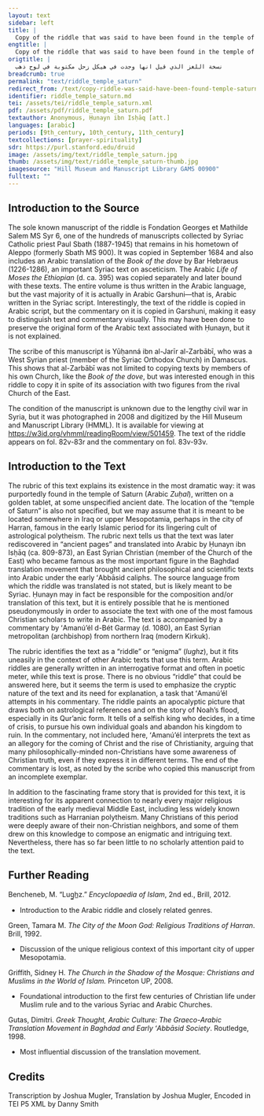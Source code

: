 ```yaml
---
layout: text
sidebar: left
title: |
  Copy of the riddle that was said to have been found in the temple of Saturn written on a golden tablet | نسخة اللغز الذي قيل انها وجدت في هيكل زحل مكتوبة في لوح ذهب
engtitle: |
  Copy of the riddle that was said to have been found in the temple of Saturn written on a golden tablet
origtitle: |
  نسخة اللغز الذي قيل انها وجدت في هيكل زحل مكتوبة في لوح ذهب
breadcrumb: true
permalink: "text/riddle_temple_saturn"
redirect_from: /text/copy-riddle-was-said-have-been-found-temple-saturn-written-golden-tablet
identifier: riddle_temple_saturn.md
tei: /assets/tei/riddle_temple_saturn.xml
pdf: /assets/pdf/riddle_temple_saturn.pdf
textauthor: Anonymous, Ḥunayn ibn Isḥāq [att.]
languages: [arabic]
periods: [9th_century, 10th_century, 11th_century]
textcollections: [prayer-spirituality]
sdr: https://purl.stanford.edu/druid 
image: /assets/img/text/riddle_temple_saturn.jpg
thumb: /assets/img/text/riddle_temple_saturn-thumb.jpg
imagesource: "Hill Museum and Manuscript Library GAMS 00900"
fulltext: ""
---
```

 

## Introduction to the Source 

<p>The sole known manuscript of the riddle is Fondation Georges et Mathilde Salem MS Syr 6, one of the hundreds of manuscripts collected by Syriac Catholic priest Paul Sbath (1887-1945) that remains in his hometown of Aleppo (formerly Sbath MS 900). It was copied in September 1684 and also includes an Arabic translation of the <em>Book of the dove</em> by Bar Hebraeus (1226-1286), an important Syriac text on asceticism. The Arabic <em>Life of Moses the Ethiopian </em>(d. ca. 395) was copied separately and later bound with these texts. The entire volume is thus written in the Arabic language, but the vast majority of it is actually in Arabic Garshuni—that is, Arabic written in the Syriac script. Interestingly, the text of the riddle is copied in Arabic script, but the commentary on it is copied in Garshuni, making it easy to distinguish text and commentary visually. This may have been done to preserve the original form of the Arabic text associated with Ḥunayn, but it is not explained.</p> <p>The scribe of this manuscript is Yūḥanná ibn al-Jarīr al-Zarbābī, who was a West Syrian priest (member of the Syriac Orthodox Church) in Damascus. This shows that al-Zarbābī was not limited to copying texts by members of his own Church, like the <em>Book of the dove</em>, but was interested enough in this riddle to copy it in spite of its association with two figures from the rival Church of the East.</p> <p>The condition of the manuscript is unknown due to the lengthy civil war in Syria, but it was photographed in 2008 and digitized by the Hill Museum and Manuscript Library (HMML). It is available for viewing at <a href="https://w3id.org/vhmml/readingRoom/view/501459">https://w3id.org/vhmml/readingRoom/view/501459</a>. The text of the riddle appears on fol. 82v-83r and the commentary on fol. 83v-93v.</p>

## Introduction to the Text 

<p dir="ltr" id="docs-internal-guid-c87a2563-7fff-0d0b-ae19-53404f6b539c">The rubric of this text explains its existence in the most dramatic way: it was purportedly found in the temple of Saturn (Arabic <em>Zuḥal</em>), written on a golden tablet, at some unspecified ancient date. The location of the “temple of Saturn” is also not specified, but we may assume that it is meant to be located somewhere in Iraq or upper Mesopotamia, perhaps in the city of Harran, famous in the early Islamic period for its lingering cult of astrological polytheism. The rubric next tells us that the text was later rediscovered in “ancient pages” and translated into Arabic by Ḥunayn ibn Isḥāq (ca. 809-873), an East Syrian Christian (member of the Church of the East) who became famous as the most important figure in the Baghdad translation movement that brought ancient philosophical and scientific texts into Arabic under the early ʻAbbāsid caliphs. The source language from which the riddle was translated is not stated, but is likely meant to be Syriac. Ḥunayn may in fact be responsible for the composition and/or translation of this text, but it is entirely possible that he is mentioned pseudonymously in order to associate the text with one of the most famous Christian scholars to write in Arabic. The text is accompanied by a commentary by ʻAmanúʼél d-Bét Garmay (d. 1080), an East Syrian metropolitan (archbishop) from northern Iraq (modern Kirkuk).</p> <p dir="ltr" id="docs-internal-guid-bc378564-7fff-7998-3cfa-52153aa54ab0">The rubric identifies the text as a “riddle” or “enigma” (<em>lughz</em>), but it fits uneasily in the context of other Arabic texts that use this term. Arabic riddles are generally written in an interrogative format and often in poetic meter, while this text is prose. There is no obvious “riddle” that could be answered here, but it seems the term is used to emphasize the cryptic nature of the text and its need for explanation, a task that ʻAmanúʼél attempts in his commentary. The riddle paints an apocalyptic picture that draws both on astrological references and on the story of Noah’s flood, especially in its Qur’anic form. It tells of a selfish king who decides, in a time of crisis, to pursue his own individual goals and abandon his kingdom to ruin. In the commentary, not included here, ʻAmanúʼél interprets the text as an allegory for the coming of Christ and the rise of Christianity, arguing that many philosophically-minded non-Christians have some awareness of Christian truth, even if they express it in different terms. The end of the commentary is lost, as noted by the scribe who copied this manuscript from an incomplete exemplar.</p> <p dir="ltr" id="docs-internal-guid-cdf50f64-7fff-d2fc-e440-a8f4ba2afb2a">In addition to the fascinating frame story that is provided for this text, it is interesting for its apparent connection to nearly every major religious tradition of the early medieval Middle East, including less widely known traditions such as Harranian polytheism. Many Christians of this period were deeply aware of their non-Christian neighbors, and some of them drew on this knowledge to compose an enigmatic and intriguing text. Nevertheless, there has so far been little to no scholarly attention paid to the text.</p>

## Further Reading 

<p dir="ltr" id="docs-internal-guid-cab418cc-7fff-cba4-78c4-16448d0c4547">Bencheneb, M. “Lug̲h̲z.” <em>Encyclopaedia of Islam</em>, 2nd ed., Brill, 2012.</p> <ul dir="ltr"> <li>Introduction to the Arabic riddle and closely related genres.</li> </ul> <p dir="ltr">Green, Tamara M. <em>The City of the Moon God: Religious Traditions of Harran</em>. Brill, 1992.</p> <ul dir="ltr"> <li>Discussion of the unique religious context of this important city of upper Mesopotamia.</li> </ul> <p dir="ltr">Griffith, Sidney H. <em>The Church in the Shadow of the Mosque: Christians and Muslims in the World of Islam.</em> Princeton UP, 2008.</p> <ul dir="ltr"> <li>Foundational introduction to the first few centuries of Christian life under Muslim rule and to the various Syriac and Arabic Churches.</li> </ul> <p>Gutas, Dimitri. <em>Greek Thought, Arabic Culture: The Graeco-Arabic Translation Movement in Baghdad and Early ʻAbbāsid Society</em>. Routledge, 1998.</p> <ul> <li>Most influential discussion of the translation movement.</li> </ul>

## Credits

Transcription by Joshua Mugler, Translation by Joshua Mugler, Encoded in TEI P5 XML by Danny Smith
